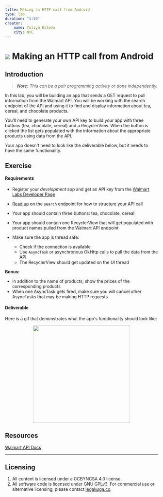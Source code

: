 ```yaml
---
title: Making an HTTP call from Android
type: lab
duration: "1:30"
creator:
    name: Yuliya Kaleda
    city: NYC
---
```


# ![](https://ga-dash.s3.amazonaws.com/production/assets/logo-9f88ae6c9c3871690e33280fcf557f33.png) Making an HTTP call from Android

## Introduction

> ***Note:*** _This can be a pair programming activity or done independently._

In this lab, you will be building an app that sends a GET request to pull information from the Walmart API. You will be working with the search endpoint of the API and using it to find and display information about tea, cereal, and chocolate products.

You'll need to generate your own API key to build your app with three buttons (tea, chocolate, cereal) and a RecyclerView. When the button is clicked the list gets populated with the information about the appropriate products using data from the API.  

Your app doesn't need to look like the deliverable below, but it needs to have the same functionality.

## Exercise

#### Requirements

- Register your _development_ app and get an API key from the [Walmart Labs Developer Page](https://developer.walmartlabs.com/member)
- [Read up](https://developer.walmartlabs.com/io-docs) on the `search` endpoint for how to structure your API call
- Your app should contain three buttons: tea, chocolate, cereal
- Your app should contain one RecyclerView that will get populated with product names pulled from the Walmart API endpoint
- Make sure the app is thread safe:

  * Check if the connection is available
  * Use `AsyncTask` or asynchronous OkHttp calls to pull the data from the API
  * The RecyclerView should get updated on the UI thread
 

**Bonus:**

- In addition to the name of products, show the prices of the corresponding products
- When one AsyncTask gets fired, make sure you will cancel other AsyncTasks that may be making HTTP requests

#### Deliverable

Here is a gif that demonstrates what the app's functionality should look like:

<p align="center">
  <img src="./screenshots/networking-lab.gif" width="320">
</p>

## Resources

[Walmart API Docs](https://developer.walmartlabs.com/io-docs)

---

## Licensing
1. All content is licensed under a CC­BY­NC­SA 4.0 license.
2. All software code is licensed under GNU GPLv3. For commercial use or alternative licensing, please contact [legal@ga.co](mailto:legal@ga.co).
